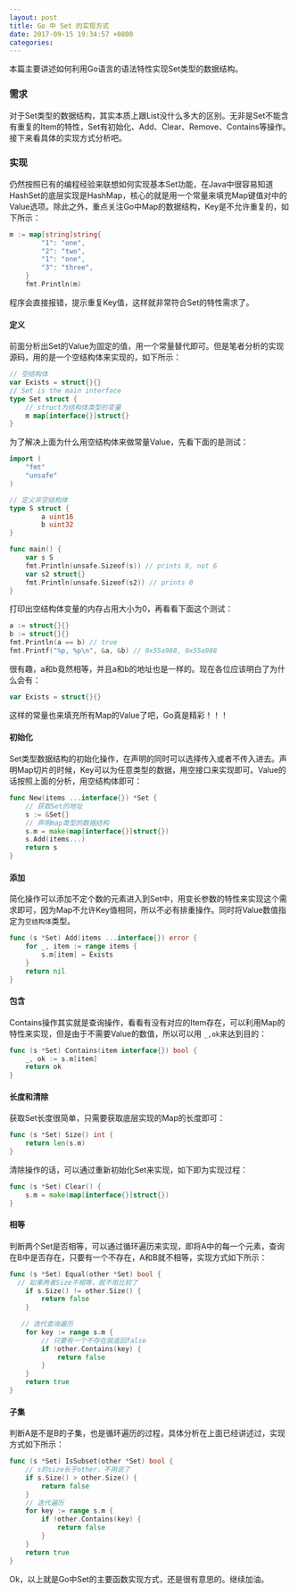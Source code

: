 ```yaml
---
layout: post
title: Go 中 Set 的实现方式
date: 2017-09-15 19:34:57 +0800
categories: 
---
```


本篇主要讲述如何利用Go语言的语法特性实现Set类型的数据结构。

### 需求

对于Set类型的数据结构，其实本质上跟List没什么多大的区别。无非是Set不能含有重复的Item的特性，Set有初始化、Add、Clear、Remove、Contains等操作。接下来看具体的实现方式分析吧。

### 实现

仍然按照已有的编程经验来联想如何实现基本Set功能，在Java中很容易知道HashSet的底层实现是HashMap，核心的就是用一个常量来填充Map键值对中的Value选项。除此之外，重点关注Go中Map的数据结构，Key是不允许重复的，如下所示：

```go
m := map[string]string{
		"1": "one",
		"2": "two",
		"1": "one",
		"3": "three",
	}
	fmt.Println(m)
```

程序会直接报错，提示重复Key值，这样就非常符合Set的特性需求了。

#### 定义

前面分析出Set的Value为固定的值，用一个常量替代即可。但是笔者分析的实现源码，用的是一个空结构体来实现的，如下所示：

```go
// 空结构体
var Exists = struct{}{}
// Set is the main interface
type Set struct {
	// struct为结构体类型的变量
	m map[interface{}]struct{}
}
```

为了解决上面为什么用空结构体来做常量Value，先看下面的是测试：

```go
import (
	"fmt"
	"unsafe"
)

// 定义非空结构体
type S struct {
        a uint16
        b uint32
}

func main() {
	var s S
	fmt.Println(unsafe.Sizeof(s)) // prints 8, not 6
	var s2 struct{}
	fmt.Println(unsafe.Sizeof(s2)) // prints 0
}
```

打印出空结构体变量的内存占用大小为0，再看看下面这个测试：

```go
a := struct{}{}
b := struct{}{}
fmt.Println(a == b) // true
fmt.Printf("%p, %p\n", &a, &b) // 0x55a988, 0x55a988
```

很有趣，a和b竟然相等，并且a和b的地址也是一样的。现在各位应该明白了为什么会有：

```go
var Exists = struct{}{}
```

这样的常量也来填充所有Map的Value了吧，Go真是精彩！！！

#### 初始化

Set类型数据结构的初始化操作，在声明的同时可以选择传入或者不传入进去。声明Map切片的时候，Key可以为任意类型的数据，用空接口来实现即可。Value的话按照上面的分析，用空结构体即可：

```go
func New(items ...interface{}) *Set {
    // 获取Set的地址
	s := &Set{}
	// 声明map类型的数据结构
	s.m = make(map[interface{}]struct{})
	s.Add(items...)
	return s
}
```

#### 添加

简化操作可以添加不定个数的元素进入到Set中，用变长参数的特性来实现这个需求即可，因为Map不允许Key值相同，所以不必有排重操作。同时将Value数值指定为`空结构体`类型。

```go
func (s *Set) Add(items ...interface{}) error {
	for _, item := range items {
		s.m[item] = Exists
	}
	return nil
}
```

#### 包含

Contains操作其实就是查询操作，看看有没有对应的Item存在，可以利用Map的特性来实现，但是由于不需要Value的数值，所以可以用 `_,ok`来达到目的：

```go
func (s *Set) Contains(item interface{}) bool {
	_, ok := s.m[item]
	return ok
}
```

#### 长度和清除

获取Set长度很简单，只需要获取底层实现的Map的长度即可：

```go
func (s *Set) Size() int {
	return len(s.m)
}
```

清除操作的话，可以通过重新初始化Set来实现，如下即为实现过程：

```go
func (s *Set) Clear() {
	s.m = make(map[interface{}]struct{})
}
```

#### 相等

判断两个Set是否相等，可以通过循环遍历来实现，即将A中的每一个元素，查询在B中是否存在，只要有一个不存在，A和B就不相等，实现方式如下所示：

```go
func (s *Set) Equal(other *Set) bool {
  // 如果两者Size不相等，就不用比较了
	if s.Size() != other.Size() {
		return false
	}
	
   // 迭代查询遍历
	for key := range s.m {
        // 只要有一个不存在就返回false
		if !other.Contains(key) {
			return false
		}
	}
	return true
}
```

#### 子集

判断A是不是B的子集，也是循环遍历的过程，具体分析在上面已经讲述过，实现方式如下所示：

```go
func (s *Set) IsSubset(other *Set) bool {
	// s的size长于other，不用说了
	if s.Size() > other.Size() {
		return false
	}
    // 迭代遍历
	for key := range s.m {
		if !other.Contains(key) {
			return false
		}
	}
	return true
}
```



Ok，以上就是Go中Set的主要函数实现方式，还是很有意思的。继续加油。